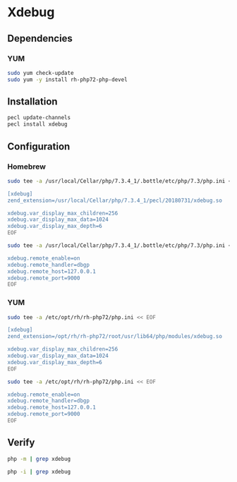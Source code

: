 # Xdebug

## Dependencies

### YUM

```sh
sudo yum check-update
sudo yum -y install rh-php72-php-devel
```

## Installation

```sh
pecl update-channels
pecl install xdebug
```

## Configuration

### Homebrew

```sh
sudo tee -a /usr/local/Cellar/php/7.3.4_1/.bottle/etc/php/7.3/php.ini << EOF

[xdebug]
zend_extension=/usr/local/Cellar/php/7.3.4_1/pecl/20180731/xdebug.so

xdebug.var_display_max_children=256
xdebug.var_display_max_data=1024
xdebug.var_display_max_depth=6
EOF
```

```sh
sudo tee -a /usr/local/Cellar/php/7.3.4_1/.bottle/etc/php/7.3/php.ini << EOF

xdebug.remote_enable=on
xdebug.remote_handler=dbgp
xdebug.remote_host=127.0.0.1
xdebug.remote_port=9000
EOF
```

### YUM

```sh
sudo tee -a /etc/opt/rh/rh-php72/php.ini << EOF

[xdebug]
zend_extension=/opt/rh/rh-php72/root/usr/lib64/php/modules/xdebug.so

xdebug.var_display_max_children=256
xdebug.var_display_max_data=1024
xdebug.var_display_max_depth=6
EOF
```

```sh
sudo tee -a /etc/opt/rh/rh-php72/php.ini << EOF

xdebug.remote_enable=on
xdebug.remote_handler=dbgp
xdebug.remote_host=127.0.0.1
xdebug.remote_port=9000
EOF
```

## Verify

```sh
php -m | grep xdebug
```

```sh
php -i | grep xdebug
```
